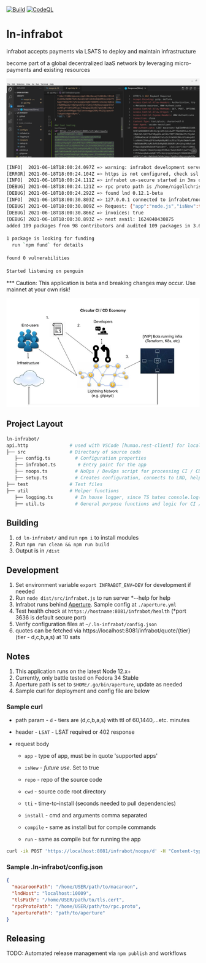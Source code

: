 [![Build](https://github.com/hyahatiph-labs/ln-infrabot/actions/workflows/infrabot.yml/badge.svg)](https://github.com/hyahatiph-labs/ln-infrabot/actions/workflows/infrabot.yml)
[![CodeQL](https://github.com/hyahatiph-labs/ln-infrabot/actions/workflows/codeql-analysis.yml/badge.svg)](https://github.com/hyahatiph-labs/ln-infrabot/actions/workflows/codeql-analysis.yml)
# ln-infrabot

infrabot accepts payments via LSATS to deploy and maintain infrastructure

become part of a global decentralized IaaS network by leveraging micro-payments and existing resources

<img src="./aperture.png">

```bash
[INFO]  2021-06-18T18:00:24.097Z => warning: infrabot development server is running
[ERROR] 2021-06-18T18:00:24.104Z => https is not configured, check ssl certs location or passphrase
[INFO]  2021-06-18T18:00:24.111Z => infrabot un-secure started in 3ms on penguin:3637
[DEBUG] 2021-06-18T18:00:24.121Z => rpc proto path is /home/nigellchristian/lnd/lnrpc/rpc.proto
[DEBUG] 2021-06-18T18:00:24.292Z => found lnd 0.12.1-beta 
[INFO]  2021-06-18T18:00:30.803Z => 127.0.0.1 connected to infrabot/noops
[DEBUG] 2021-06-18T18:00:30.809Z => Request: {"app":"node.js","isNew":true,"repo":"https://github.com/reemuru/headerParse.git","cwd":"headerParse","install":{"cmd":"npm","args":["i"]},"tti":30,"compile":null,"run":{"cmd":"node","args":["index.js"]},"payment_request":"lnbcrt100n1psvesvzpp5l0kz9exaj7nh6h3kzl5tn84v2d3wc6m8m75x5l8wxq3zqkls636sdq6d9hxvunpvfhhggrfdemx76trv5cqzpgsp5g8ctm0ehhjx4ulqy3q6sqc9q996g22urn82nqxd5r2ytr2mjch4s9qyyssqqn37afuch9lqffj9th2f6laj7r6eg2qj35y0l7qejk48jn4ecfvzytt2nxeh90gqsf5glvenexmgqn264j44u2jjwpeu4r7yeypkzdqpvu8ync","ttl":"20"}
[DEBUG] 2021-06-18T18:00:30.866Z => invoices: true
[DEBUG] 2021-06-18T18:00:30.893Z => next avail: 1624040430875
added 109 packages from 98 contributors and audited 109 packages in 3.612s

1 package is looking for funding
  run `npm fund` for details

found 0 vulnerabilities

Started listening on penguin
```

*** Caution: This application is beta and breaking changes may occur. Use mainnet at your own risk!

<img src="./circ-ci-cid-econ.jpg">

## Project Layout

```bash
ln-infrabot/
api.http               # used with VSCode [humao.rest-client] for local testing
├── src                # Directory of source code
   ├── config.ts         # Configuration properties
   ├── infrabot.ts        # Entry point for the app
   ├── noops.ts          # NoOps / DevOps script for processing CI / CD payments
   ├── setup.ts          # Creates configuration, connects to LND, helper functions, etc.
├── test               # Test files
├── util               # Helper functions
   ├── logging.ts        # In house logger, since TS hates console.log()
   ├── util.ts           # General purpose functions and logic for CI / CD
```

## Building

1. `cd ln-infrabot/` and run `npm i` to install modules
2. Run `npm run clean && npm run build`
3. Output is in `/dist`

## Development

1. Set environment variable `export INFRABOT_ENV=DEV` for development if needed
2. Run `node dist/src/infrabot.js` to run server *--help for help
3. Infrabot runs behind [Aperture](https://github.com/lightninglabs/aperture). Sample config at `./aperture.yml`
4. Test health check at `https://hostname:8081/infrabot/health` (*port 3636 is default secure port)
5. Verify configuration files at `~/.ln-infrabot/config.json`
6. quotes can be fetched via https://localhost:8081/infrabot/quote/{tier} (tier - d,c,b,a,s) at 10 sats

## Notes

1. This application runs on the latest Node 12.x+
2. Currently, only battle tested on Fedora 34 Stable
3. Aperture path is set to `$HOME/.go/bin/aperture`, update as needed
4. Sample curl for deployment and config file are below

### Sample curl
* path param - `d` - tiers are (d,c,b,a,s) with ttl of 60,1440,...etc. minutes

* header - `LSAT` - LSAT required or 402 response

* request body
    * `app` - type of app, must be in quote 'supported apps'

    * `isNew` - *future use*. Set to true

    * `repo` - repo of the source code 

    * `cwd` - source code root directory

    * `tti` - time-to-install (seconds needed to pull dependencies)

    * `install` - cmd and arguments comma separated

    * `compile` - same as install but for compile commands

    * `run` - same as compile but for running the app

```bash
curl -ik POST 'https://localhost:8081/infrabot/noops/d' -H "Content-type: application/json" -H "Authorization: LSAT $LSAT_VALUE" -d '{"app": "node.js","isNew": true,"repo": "https://github.com/reemuru/headerParse.git","cwd": "headerParse","install": {"cmd": "npm", "args": ["i"]},"tti": 30,"compile": null,"run": {"cmd": "node", "args": ["index.js"]}}'
```

### Sample .ln-infrabot/config.json

```json 
{
  "macaroonPath": "/home/USER/path/to/macaroon",
  "lndHost": "localhost:10009",
  "tlsPath": "/home/USER/path/to/tls.cert",
  "rpcProtoPath": "/home/USER/path/to/rpc.proto",
  "aperturePath": "path/to/aperture"
}
```

## Releasing

TODO: Automated release management via `npm publish` and workflows

